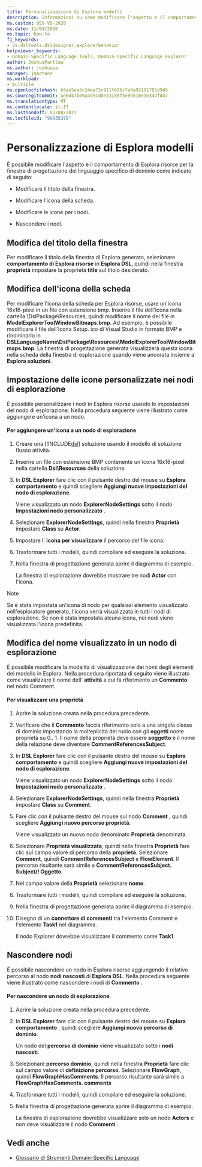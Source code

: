 ```yaml
---
title: Personalizzazione di Esplora modelli
description: Informazioni su come modificare l'aspetto e il comportamento di Esplora risorse per la finestra di progettazione del linguaggio specifico di dominio.
ms.custom: SEO-VS-2020
ms.date: 11/04/2016
ms.topic: how-to
f1_keywords:
- vs.dsltools.dsldesigner.explorerbehavior
helpviewer_keywords:
- Domain-Specific Language Tools, Domain-Specific Language Explorer
author: JoshuaPartlow
ms.author: joshuapa
manager: jmartens
ms.workload:
- multiple
ms.openlocfilehash: b3ae5ea3c24ea72c911f686c7a0a92191785d9d5
ms.sourcegitcommit: ae6d47b09a439cd0e13180f5e89510e3e347fd47
ms.translationtype: MT
ms.contentlocale: it-IT
ms.lasthandoff: 02/08/2021
ms.locfileid: "99935378"
---
```

# <a name="customizing-the-model-explorer"></a>Personalizzazione di Esplora modelli
È possibile modificare l'aspetto e il comportamento di Esplora risorse per la finestra di progettazione del linguaggio specifico di dominio come indicato di seguito:

- Modificare il titolo della finestra.

- Modificare l'icona della scheda.

- Modificare le icone per i nodi.

- Nascondere i nodi.

## <a name="changing-the-window-title"></a>Modifica del titolo della finestra
 Per modificare il titolo della finestra di Esplora generato, selezionare **comportamento di Esplora risorse** in **Esplora DSL**, quindi nella finestra **proprietà** impostare la proprietà **title** sul titolo desiderato.

## <a name="changing-the-tab-icon"></a>Modifica dell'icona della scheda
 Per modificare l'icona della scheda per Esplora risorse, usare un'icona 16x16-pixel in un file con estensione bmp. Inserire il file dell'icona nella cartella \DslPackage\Resources\, quindi modificare il nome del file in **ModelExplorerToolWindowBitmaps.bmp**. Ad esempio, è possibile modificare il file dell'icona Setup. ico di Visual Studio in formato BMP e rinominarlo in **DSLLanguageName\DslPackage\Resources\ModelExplorerToolWindowBitmaps.bmp**. La finestra di progettazione generata visualizzerà questa icona nella scheda della finestra di esplorazione quando viene ancorata insieme a **Esplora soluzioni**.

## <a name="setting-custom-icons-on-explorer-nodes"></a>Impostazione delle icone personalizzate nei nodi di esplorazione
 È possibile personalizzare i nodi in Esplora risorse usando le impostazioni del nodo di esplorazione. Nella procedura seguente viene illustrato come aggiungere un'icona a un nodo.

#### <a name="to-add-an-icon-to-an-explorer-node"></a>Per aggiungere un'icona a un nodo di esplorazione

1. Creare una [!INCLUDE[dsl](../modeling/includes/dsl_md.md)] soluzione usando il modello di soluzione flusso attività.

2. Inserire un file con estensione BMP contenente un'icona 16x16-pixel nella cartella **Dsl\Resources** della soluzione.

3. In **DSL Explorer** fare clic con il pulsante destro del mouse su **Esplora comportamento** e quindi scegliere **Aggiungi nuove impostazioni del nodo di esplorazione**.

    Viene visualizzato un nodo **ExplorerNodeSettings** sotto il nodo **Impostazioni nodo personalizzato** .

4. Selezionare **ExplorerNodeSettings**, quindi nella finestra **Proprietà** impostare **Class** su **Actor**.

5. Impostare l' **icona per visualizzare** il percorso del file icona.

6. Trasformare tutti i modelli, quindi compilare ed eseguire la soluzione.

7. Nella finestra di progettazione generata aprire il diagramma di esempio.

    La finestra di esplorazione dovrebbe mostrare tre nodi **Actor** con l'icona.

> [!NOTE]
> Se è stata impostata un'icona di nodo per qualsiasi elemento visualizzato nell'esploratore generato, l'icona verrà visualizzata in tutti i nodi di esplorazione. Se non è stata impostata alcuna icona, nei nodi viene visualizzata l'icona predefinita.

## <a name="changing-the-name-displayed-on-an-explorer-node"></a>Modifica del nome visualizzato in un nodo di esplorazione
 È possibile modificare la modalità di visualizzazione dei nomi degli elementi del modello in Esplora. Nella procedura riportata di seguito viene illustrato come visualizzare il nome dell' **attività** a cui fa riferimento un **Commento** nel nodo Comment.

#### <a name="to-display-a-property"></a>Per visualizzare una proprietà

1. Aprire la soluzione creata nella procedura precedente.

2. Verificare che il **Commento** faccia riferimento solo a una singola classe di dominio impostando la molteplicità del ruolo con gli **oggetti** nome proprietà su 0.. 1. Il nome della proprietà deve essere **soggetto** e il nome della relazione deve diventare **CommentReferencesSubject**.

3. In **DSL Explorer** fare clic con il pulsante destro del mouse su **Esplora comportamento** e quindi scegliere **Aggiungi nuove impostazioni del nodo di esplorazione**.

     Viene visualizzato un nodo **ExplorerNodeSettings** sotto il nodo **Impostazioni nodo personalizzato** .

4. Selezionare **ExplorerNodeSettings**, quindi nella finestra **Proprietà** impostare **Class** su **Comment**.

5. Fare clic con il pulsante destro del mouse sul nodo **Comment** , quindi scegliere **Aggiungi nuovo percorso proprietà**.

     Viene visualizzato un nuovo nodo denominato **Proprietà** denominata.

6. Selezionare **Proprietà visualizzata**, quindi nella finestra **Proprietà** fare clic sul campo valore di percorso della **proprietà**. Selezionare **Comment**, quindi **CommentReferencesSubject** e **FlowElement**. Il percorso risultante sarà simile a **CommentReferencesSubject. Subject/! Oggetto**.

7. Nel campo valore della **Proprietà** selezionare **nome**.

8. Trasformare tutti i modelli, quindi compilare ed eseguire la soluzione.

9. Nella finestra di progettazione generata aprire il diagramma di esempio.

10. Disegno di un **connettore di commenti** tra l'elemento Comment e l'elemento **Task1** nel diagramma.

     Il nodo Explorer dovrebbe visualizzare il commento come **Task1**.

## <a name="hiding-nodes"></a>Nascondere nodi
 È possibile nascondere un nodo in Esplora risorse aggiungendo il relativo percorso al nodo **nodi nascosti** di **Esplora DSL**. Nella procedura seguente viene illustrato come nascondere i nodi di **Commento** .

#### <a name="to-hide-an-explorer-node"></a>Per nascondere un nodo di esplorazione

1. Aprire la soluzione creata nella procedura precedente.

2. In **DSL Explorer** fare clic con il pulsante destro del mouse su **Esplora comportamento** , quindi scegliere **Aggiungi nuovo percorso di dominio**.

     Un nodo del **percorso di dominio** viene visualizzato sotto i **nodi nascosti**.

3. Selezionare **percorso dominio**, quindi nella finestra **Proprietà** fare clic sul campo valore di **definizione percorso**. Selezionare **FlowGraph**, quindi **FlowGraphHasComments**. Il percorso risultante sarà simile a **FlowGraphHasComments. comments**

4. Trasformare tutti i modelli, quindi compilare ed eseguire la soluzione.

5. Nella finestra di progettazione generata aprire il diagramma di esempio.

     La finestra di esplorazione dovrebbe visualizzare solo un nodo **Actors** e non deve visualizzare il nodo **Commenti** .

## <a name="see-also"></a>Vedi anche

- [Glossario di Strumenti Domain-Specific Language](/previous-versions/bb126564(v=vs.100))